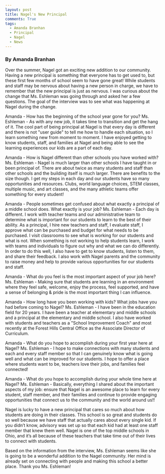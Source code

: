 ```yaml
---
layout: post
title: Nagel's New Principal
comments: True
tags:
  - Amanda Branhan
  - Principal
  - Nagel
  - News
---
```


### By Amanda Branhan

  Over the summer, Nagel got an exciting new addition to our community. Having a new principal is something that everyone has to get used to, but these first few months of school seem to have gone great! While students and staff may be nervous about having a new person in charge, we have to remember that the new principal is just as nervous. I was curious about the change that Ms. Eshleman was going through and asked her a few questions. The goal of the interview was to see what was happening at Nagel during the change.

Amanda - How has the beginning of the school year gone for you?
Ms. Eshleman - As with any new job, it takes time to transition and get the hang of it. The cool part of being principal at Nagel is that every day is different and there is not "user guide" to tell me how to handle each situation, so I learn something new from moment to moment. I have enjoyed getting to know students, staff, and families at Nagel and being able to see the learning experiences our kids are a part of each day.

Amanda - How is Nagel different than other schools you have worked with?
Ms. Eshleman - Nagel is much larger than other schools I have taught in or been principal of. There are about twice as many students and staff than other schools and the building itself is much larger. There are benefits to the size though. I get my steps in each day and our students have so many opportunities and resources. Clubs, world language choices, STEM classes, multiple music, and art classes, and the many athletic teams offer something for every student!

Amanda - People sometimes get confused about what exactly a principal of a middle school does. What exactly is your job?
Ms. Eshleman - Each day is different. I work with teacher teams and our administrative team to determine what is important for our students to learn to the best of their ability. As a principal, I hire new teachers and staff, I evaluate staff, I approve what can be purchased and budget for what needs to be purchased. I visit classrooms to see what is working for our students and what is not. When something is not working to help students learn, I work with teams and individuals to figure out why and what we can do differently. In order to do this well, I also have to get to know students, listen to them, and share their feedback. I also work with Nagel parents and the community to raise money and help to provide various opportunities for our students and staff.

Amanda - What do you feel is the most important aspect of your job here?
Ms. Eshleman - Making sure that students are learning in an environment where they feel safe, welcome, enjoy the process, feel supported, and have a sense of belonging & pride is the most important thing I can influence.

Amanda - How long have you been working with kids? What jobs have you had before coming to Nagel?
Ms. Eshleman - I have been in the education field for 20 years. I have been a teacher at elementary and middle schools and a principal at the elementary and middle school. I also have worked with students and teachers as a "School Improvement Coach" and most recently at the Forest Hills Central Office as the Associate Director of Curriculum.

Amanda - What do you hope to accomplish during your first year here at Nagel?
Ms. Eshleman - I hope to make connections with many students and each and every staff member so that I can genuinely know what is going well and what can be improved for our students. I hope to offer a place where students want to be, teachers love their jobs, and families feel connected!

Amanda - What do you hope to accomplish during your whole time here at Nagel?
Ms. Eshleman - Basically, everything I shared about the important aspects of my job: ensure that Nagel is an awesome place to learn for every student, staff member, and their families and continue to provide engaging opportunities that connect us to the community and the world around us!!

Nagel is lucky to have a new principal that cares so much about how students are doing in their classes. This school is so great and students do so well because we have staff that actually cares about every single kid. If you didn’t know, advisory was set up so that each kid had at least one staff member that knew them well. Nagel is one of the top middle schools in Ohio, and it’s all because of these teachers that take time out of their lives to connect with students. 

Based on the information from the interview, Ms. Eshleman seems like she is going to be a wonderful addition to the Nagel community. Her mind is already set on connecting with people and making this school a better place. Thank you Ms. Eshleman!
